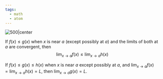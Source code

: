 ```yaml
---
tags:
  - math
  - atom
---
```

![500|center](squeeze-theorem.excalidraw)


If $f(x) \le g(x)$ when $x$ is near $a$ (except possibly at $a$) and the limits of both at $a$ are convergent, then
$$ \lim_{x\to a} f(x) \le \lim_{x\to a} h(x) $$

If $f(x) \le g(x) \le h(x)$ when $x$ is near $a$ except possibly at $a$, and $\displaystyle \lim_{x\to a} f(x) = \lim_{x\to a} h(x) = L$, then $\displaystyle \lim_{x\to a} g(x) = L$. 